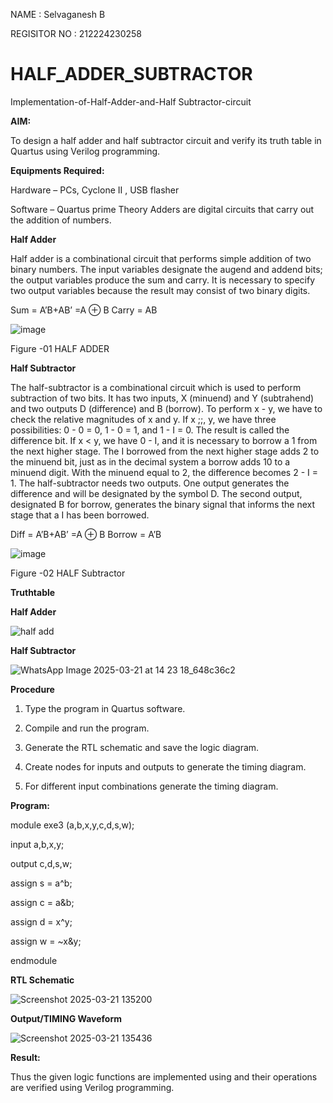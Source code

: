 NAME : Selvaganesh B

REGISITOR NO : 212224230258

# HALF_ADDER_SUBTRACTOR

Implementation-of-Half-Adder-and-Half Subtractor-circuit

**AIM:**

To design a half adder and half subtractor circuit and verify its truth table in Quartus using Verilog programming.

**Equipments Required:**

Hardware – PCs, Cyclone II , USB flasher 

Software – Quartus prime Theory Adders are digital circuits that carry out the addition of numbers.

**Half Adder**

Half adder is a combinational circuit that performs simple addition of two binary numbers. The input variables designate the augend and addend bits; the output variables produce the sum and carry. It is necessary to specify two output variables because the result may consist of two binary digits.

Sum = A’B+AB’ =A ⊕ B Carry = AB

![image](https://github.com/naavaneetha/HALF_ADDER_SUBTRACTOR/assets/154305477/bd4a0b2c-cdbc-4184-ab08-81578f121e1f)

Figure -01 HALF ADDER

**Half Subtractor**

The half-subtractor is a combinational circuit which is used to perform subtraction of two bits. It has two inputs, X (minuend) and Y (subtrahend) and two outputs D (difference) and B (borrow). To perform x - y, we have to check the relative magnitudes of x and y. If x ;;, y, we have three possibilities: 0 - 0 = 0, 1 - 0 = 1, and 1 - I = 0. The result is called the difference bit. If x < y, we have 0 - I, and it is necessary to borrow a 1 from the next higher stage. The I borrowed from the next higher stage adds 2 to the minuend bit, just as in the decimal system a borrow adds 10 to a minuend digit. With the minuend equal to 2, the difference becomes 2 - I = 1. The half-subtractor needs two outputs. One output generates the difference and will be designated by the symbol D. The second output, designated B for borrow, generates the binary signal that informs the next stage that a I has been borrowed. 

Diff = A’B+AB’ =A ⊕ B
Borrow = A’B

 ![image](https://github.com/naavaneetha/HALF_ADDER_SUBTRACTOR/assets/154305477/d76b099c-513f-4e7c-843a-e2fd028a531a)

Figure -02 HALF Subtractor

**Truthtable**

**Half Adder**

![half add](https://github.com/user-attachments/assets/b7957114-986e-4d81-bda5-ad3e683be51b)


**Half Subtractor**

![WhatsApp Image 2025-03-21 at 14 23 18_648c36c2](https://github.com/user-attachments/assets/96b21aeb-1975-4361-85cc-d79725c462df)


**Procedure**

1.	Type the program in Quartus software.

2.	Compile and run the program.

3.	Generate the RTL schematic and save the logic diagram.

4.	Create nodes for inputs and outputs to generate the timing diagram.

5.	For different input combinations generate the timing diagram.


**Program:**

module exe3 (a,b,x,y,c,d,s,w);

input a,b,x,y;

output c,d,s,w;

assign s = a^b;

assign c = a&b;

assign d = x^y;

assign w = ~x&y;

endmodule


**RTL Schematic**

![Screenshot 2025-03-21 135200](https://github.com/user-attachments/assets/e3bd3658-68ad-41b2-8dad-676cc410b862)


**Output/TIMING Waveform**

![Screenshot 2025-03-21 135436](https://github.com/user-attachments/assets/6dbc16c7-819b-4b13-b641-9a1283046926)


**Result:**

Thus the given logic functions are implemented using and their operations are verified using Verilog programming.
